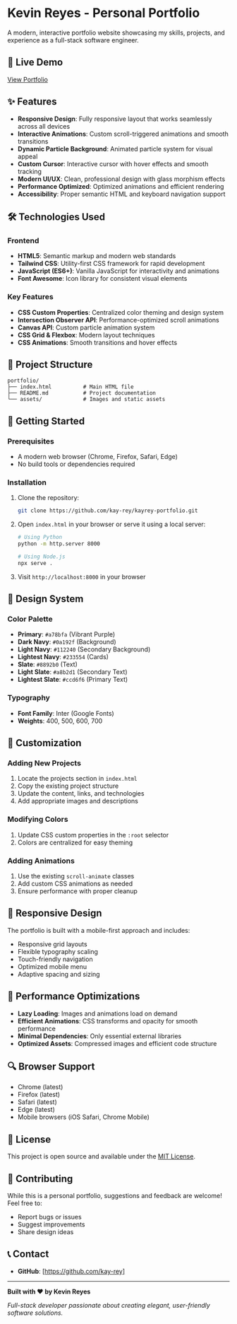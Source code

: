 # Kevin Reyes - Personal Portfolio

A modern, interactive portfolio website showcasing my skills, projects, and experience as a full-stack software engineer.

## 🚀 Live Demo

[View Portfolio](https://your-portfolio-url.com)

## ✨ Features

- **Responsive Design**: Fully responsive layout that works seamlessly across all devices
- **Interactive Animations**: Custom scroll-triggered animations and smooth transitions
- **Dynamic Particle Background**: Animated particle system for visual appeal
- **Custom Cursor**: Interactive cursor with hover effects and smooth tracking
- **Modern UI/UX**: Clean, professional design with glass morphism effects
- **Performance Optimized**: Optimized animations and efficient rendering
- **Accessibility**: Proper semantic HTML and keyboard navigation support

## 🛠️ Technologies Used

### Frontend

- **HTML5**: Semantic markup and modern web standards
- **Tailwind CSS**: Utility-first CSS framework for rapid development
- **JavaScript (ES6+)**: Vanilla JavaScript for interactivity and animations
- **Font Awesome**: Icon library for consistent visual elements

### Key Features

- **CSS Custom Properties**: Centralized color theming and design system
- **Intersection Observer API**: Performance-optimized scroll animations
- **Canvas API**: Custom particle animation system
- **CSS Grid & Flexbox**: Modern layout techniques
- **CSS Animations**: Smooth transitions and hover effects

## 📁 Project Structure

```
portfolio/
├── index.html          # Main HTML file
├── README.md           # Project documentation
└── assets/             # Images and static assets
```

## 🚀 Getting Started

### Prerequisites

- A modern web browser (Chrome, Firefox, Safari, Edge)
- No build tools or dependencies required

### Installation

1. Clone the repository:

   ```bash
   git clone https://github.com/kay-rey/kayrey-portfolio.git
   ```

2. Open `index.html` in your browser or serve it using a local server:

   ```bash
   # Using Python
   python -m http.server 8000

   # Using Node.js
   npx serve .
   ```

3. Visit `http://localhost:8000` in your browser

## 🎨 Design System

### Color Palette

- **Primary**: `#a78bfa` (Vibrant Purple)
- **Dark Navy**: `#0a192f` (Background)
- **Light Navy**: `#112240` (Secondary Background)
- **Lightest Navy**: `#233554` (Cards)
- **Slate**: `#8892b0` (Text)
- **Light Slate**: `#a8b2d1` (Secondary Text)
- **Lightest Slate**: `#ccd6f6` (Primary Text)

### Typography

- **Font Family**: Inter (Google Fonts)
- **Weights**: 400, 500, 600, 700

## 🔧 Customization

### Adding New Projects

1. Locate the projects section in `index.html`
2. Copy the existing project structure
3. Update the content, links, and technologies
4. Add appropriate images and descriptions

### Modifying Colors

1. Update CSS custom properties in the `:root` selector
2. Colors are centralized for easy theming

### Adding Animations

1. Use the existing `scroll-animate` classes
2. Add custom CSS animations as needed
3. Ensure performance with proper cleanup

## 📱 Responsive Design

The portfolio is built with a mobile-first approach and includes:

- Responsive grid layouts
- Flexible typography scaling
- Touch-friendly navigation
- Optimized mobile menu
- Adaptive spacing and sizing

## 🎯 Performance Optimizations

- **Lazy Loading**: Images and animations load on demand
- **Efficient Animations**: CSS transforms and opacity for smooth performance
- **Minimal Dependencies**: Only essential external libraries
- **Optimized Assets**: Compressed images and efficient code structure

## 🔍 Browser Support

- Chrome (latest)
- Firefox (latest)
- Safari (latest)
- Edge (latest)
- Mobile browsers (iOS Safari, Chrome Mobile)

## 📄 License

This project is open source and available under the [MIT License](LICENSE).

## 🤝 Contributing

While this is a personal portfolio, suggestions and feedback are welcome! Feel free to:

- Report bugs or issues
- Suggest improvements
- Share design ideas

## 📞 Contact


- **GitHub**: [https://github.com/kay-rey]

---

**Built with ❤️ by Kevin Reyes**

_Full-stack developer passionate about creating elegant, user-friendly software solutions._
